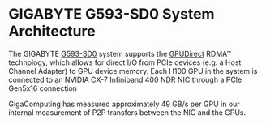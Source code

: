 # GIGABYTE G593-SD0 System Architecture

The GIGABYTE [G593-SD0](https://www.gigabyte.com/tw/Enterprise/GPU-Server/G593-SD0-rev-AAX1) system supports the [GPUDirect](https://developer.nvidia.com/gpudirect) RDMA™ technology, which allows for direct I/O from PCIe devices (e.g. a Host Channel Adapter) to GPU device memory.  Each H100 GPU in the system is connected to an NVIDIA CX-7 Infiniband 400 NDR NIC through a PCIe Gen5x16 connection

GigaComputing has measured approximately 49 GB/s per GPU in our internal measurement of P2P transfers between the NIC and the GPUs.
